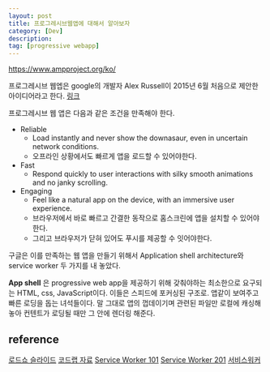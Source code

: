 ```yaml
---
layout: post
title: 프로그레시브웹앱에 대해서 알아보자
category: [Dev]
description:
tag: [progressive webapp]
---
```


https://www.ampproject.org/ko/

프로그레시브 웹엡은 google의 개발자 Alex Russell이 2015년 6월 처음으로 제안한 아이디어라고 한다. [링크](https://arc.applause.com/2015/11/30/application-shell-architecture/)

프로그레시브 웹 앱은 다음과 같은 조건을 만족해야 한다.

- Reliable
  - Load instantly and never show the downasaur, even in uncertain network conditions.
  - 오프라인 상황에서도 빠르게 앱을 로드할 수 있어야한다.
- Fast
  - Respond quickly to user interactions with silky smooth animations and no janky scrolling.
- Engaging
  - Feel like a natural app on the device, with an immersive user experience.
  - 브라우저에서 바로 빠르고 간결한 동작으로 홈스크린에 앱을 설치할 수 있어야한다.
  - 그리고 브라우저가 닫혀 있어도 푸시를 제공할 수 잇어야한다.

구글은 이를 만족하는 웹 앱을 만들기 위해서 Application shell architecture와 service worker 두 가지를 내 놓았다.

**App shell** 은 progressive web app을 제공하기 위해 갖춰야하는 최소한으로 요구되는 HTML, css, JavaScript이다. 이들은 스피드에 포커싱된 구조로.
앱같이 보여주고 빠른 로딩을 돕는 녀석들이다. 말 그대로 앱의 껍데이기며 관련된 파일만 로컬에 캐싱해놓아 컨텐트가 로딩될 때만 그 안에 렌더링 해준다.



## reference
[로드쇼 슬라이드](https://github.com/pwa-workshop/roadshow)
[코드랩 자료](https://github.com/pwa-workshop/namp-card)
[Service Worker 101](https://goo.gl/6l28Zv)
[Service Worker 201](https://goo.gl/wWtBq0)
[서비스워커](https://developers.google.com/web/fundamentals/getting-started/primers/service-workers?hl=ko)
